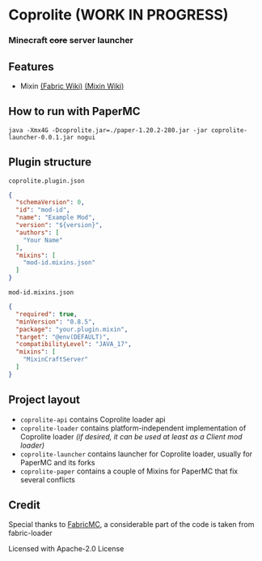 # Coprolite (WORK IN PROGRESS)

### Minecraft ~~core~~ server launcher

## Features
- Mixin [(Fabric Wiki)](https://fabricmc.net/wiki/tutorial:mixin_registration) [(Mixin Wiki)](https://github.com/SpongePowered/Mixin/wiki)

## How to run with PaperMC

```shell
java -Xmx4G -Dcoprolite.jar=./paper-1.20.2-280.jar -jar coprolite-launcher-0.0.1.jar nogui
```

## Plugin structure

`coprolite.plugin.json`

```json
{
  "schemaVersion": 0,
  "id": "mod-id",
  "name": "Example Mod",
  "version": "${version}",
  "authors": [
    "Your Name"
  ],
  "mixins": [
    "mod-id.mixins.json"
  ]
}
```

`mod-id.mixins.json`

```json
{
  "required": true,
  "minVersion": "0.8.5",
  "package": "your.plugin.mixin",
  "target": "@env(DEFAULT)",
  "compatibilityLevel": "JAVA_17",
  "mixins": [
    "MixinCraftServer"
  ]
}
```

## Project layout

- `coprolite-api` contains Сoprolite loader api
- `coprolite-loader` contains platform-independent implementation of Сoprolite loader _(if desired, it can be used at least as a Client mod loader)_
- `coprolite-launcher` contains launcher for Сoprolite loader, usually for PaperMC and its forks
- `coprolite-paper` contains a couple of Mixins for PaperMC that fix several conflicts

## Credit

Special thanks to [FabricMC](https://fabricmc.net/), a considerable part of the code is taken from fabric-loader

Licensed with Apache-2.0 License

